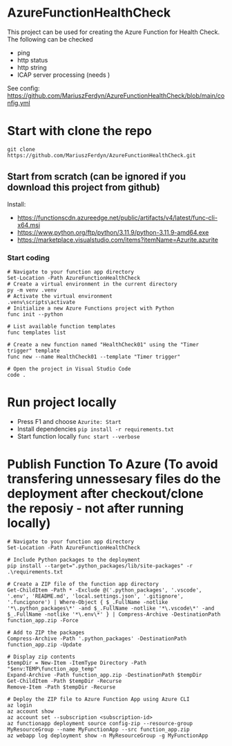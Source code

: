 # AzureFunctionHealthCheck
This project can be used for creating the Azure Function for Health Check.
The following can be checked
- ping
- http status
- http string
- ICAP server processing (needs )

See config: https://github.com/MariuszFerdyn/AzureFunctionHealthCheck/blob/main/config.yml

# Start with clone the repo
```
git clone https://github.com/MariuszFerdyn/AzureFunctionHealthCheck.git
```

## Start from scratch (can be ignored if you download this project from github)
Install:
- https://functionscdn.azureedge.net/public/artifacts/v4/latest/func-cli-x64.msi
- https://www.python.org/ftp/python/3.11.9/python-3.11.9-amd64.exe
- https://marketplace.visualstudio.com/items?itemName=Azurite.azurite

### Start coding
```
# Navigate to your function app directory
Set-Location -Path AzureFunctionHealthCheck
# Create a virtual environment in the current directory
py -m venv .venv
# Activate the virtual environment
.venv\scripts\activate
# Initialize a new Azure Functions project with Python
func init --python

# List available function templates
func templates list

# Create a new function named "HealthCheck01" using the "Timer trigger" template
func new --name HealthCheck01 --template "Timer trigger"

# Open the project in Visual Studio Code
code .
  ```
# Run project locally
- Press F1 and choose ```Azurite: Start```
- Install dependencies ```pip install -r requirements.txt```
- Start function locally ```func start --verbose```
# Publish Function To Azure (To avoid transfering unnessesary files do the deployment after checkout/clone the reposiy - not after running locally)
```
# Navigate to your function app directory
Set-Location -Path AzureFunctionHealthCheck

# Include Python packages to the deployment
pip install --target=".python_packages/lib/site-packages" -r .\requirements.txt

# Create a ZIP file of the function app directory
Get-ChildItem -Path * -Exclude @('.python_packages', '.vscode', '.env', 'README.md', 'local.settings.json', '.gitignore', '.funcignore') | Where-Object { $_.FullName -notlike '*\.python_packages\*' -and $_.FullName -notlike '*\.vscode\*' -and $_.FullName -notlike '*\.env\*' } | Compress-Archive -DestinationPath function_app.zip -Force

# Add to ZIP the packages
Compress-Archive -Path '.python_packages' -DestinationPath function_app.zip -Update

# Display zip contents
$tempDir = New-Item -ItemType Directory -Path "$env:TEMP\function_app_temp"
Expand-Archive -Path function_app.zip -DestinationPath $tempDir
Get-ChildItem -Path $tempDir -Recurse
Remove-Item -Path $tempDir -Recurse

# Deploy the ZIP file to Azure Function App using Azure CLI
az login
az account show
az account set --subscription <subscription-id>
az functionapp deployment source config-zip --resource-group MyResourceGroup --name MyFunctionApp --src function_app.zip
az webapp log deployment show -n MyResourceGroup -g MyFunctionApp
```
